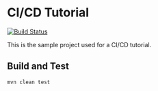 # CI/CD Tutorial

[![Build Status](https://travis-ci.org/artus/cicd-tutorial.svg?branch=master)](https://travis-ci.org/artus/cicd-tutorial)

This is the sample project used for a CI/CD tutorial.

## Build and Test
```shell script
mvn clean test
```